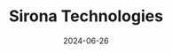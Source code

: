 ---  
layout: startup_page  
title: "Sirona Technologies"  
id: "sirona.tech"  
permalink: "/sironatechnologiessirona.tech06262024/"  
website: "https://sirona.tech/"  
funding_round: "Seed"  
funding_amount: "€6M"  
investors: "LocalGlobe, XAnge, Look Up Ventures, Satgana, VOYAGERS Climate-Tech Fund, Syndicate One, Renaud Visage"  
about: "Sirona Technologies is a direct air capture (DAC) startup focused on developing speed, scalability, and low capital expenditure designs for carbon removal. Their technology filters atmospheric air to remove CO2, which is then permanently stored. They aim to contribute significantly to climate change mitigation by scaling their DAC technology."  
markets: "Climate Tech, Carbon Capture, Environmental Services"  
hq: "Brussels, Belgium"  
founded_year: "2023"  
linkedin: "https://be.linkedin.com/company/sirona-technologies"  
twitter: "https://twitter.com/SironaTechCDR"  
instagram: ""  
facebook: ""  
crunchbase: "https://www.crunchbase.com/organization/sirona-technologies"  
pitchbook: "https://pitchbook.com/profiles/company/539406-37"  

date_display: "26-Jun-2024"  
date: "2024-06-26"

# SEO Optimization  
meta_title: "Sirona Technologies - Seed Funding (€6M)"  
meta_description: "Sirona Technologies, Sirona Technologies is a direct air capture (DAC) startup focused on developing speed, scalability, and low capital expenditure designs for carbon rem..."  
meta_keywords: "Sirona Technologies, Climate Tech, Carbon Capture, Environmental Services, Seed funding"  
canonical_url: "https://startup.projectstartups.com/sironatechnologiessirona.tech06262024/"  
---
